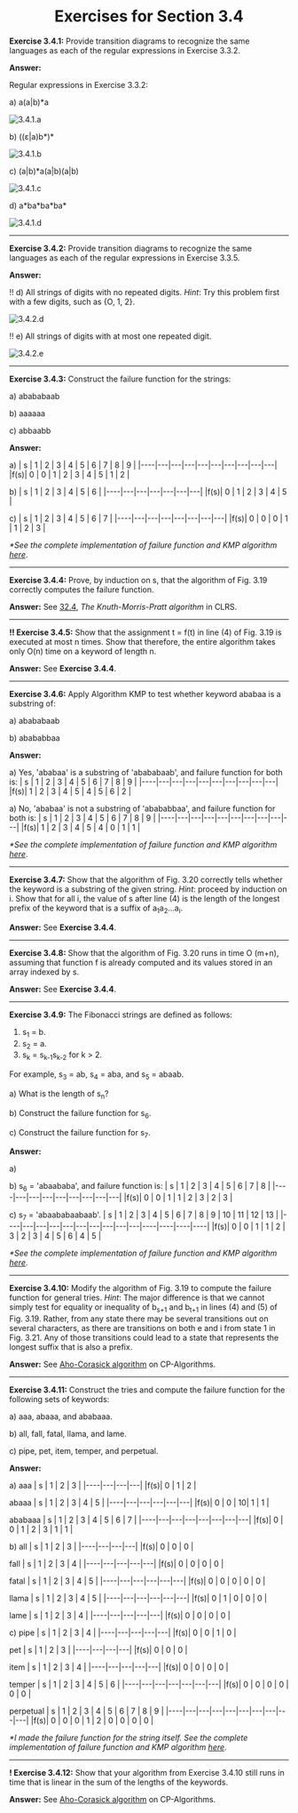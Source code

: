 <h1 align="center">Exercises for Section 3.4</h1>

**Exercise 3.4.1:** Provide transition diagrams to recognize the same languages as each of the regular expressions in Exercise 3.3.2.

**Answer:**

Regular expressions in Exercise 3.3.2:

a) a(a|b)\*a

![3.4.1.a](https://user-images.githubusercontent.com/52632898/148828193-c5697b99-36fc-4eda-94e5-aea35c69f59f.png)

b) ((ε|a)b\*)\*

![3.4.1.b](https://user-images.githubusercontent.com/52632898/148828523-1cce4620-acc1-4107-bba4-fdd54eb0feb6.png)

c) (a|b)\*a(a|b)(a|b)

![3.4.1.c](https://user-images.githubusercontent.com/52632898/148828709-321f97de-0c8a-4b40-901b-13c4691a2f29.png)

d) a\*ba\*ba\*ba\*

![3.4.1.d](https://user-images.githubusercontent.com/52632898/148829075-d2a96776-6e1e-4254-b902-d41ebd3e0f47.png)

<!-- !! e) (aa|bb)\*((ab|ba)(aa|bb)\*(ab|ba)(aa|bb)\*)\* -->

---

**Exercise 3.4.2:** Provide transition diagrams to recognize the same languages as each of the regular expressions in Exercise 3.3.5.

**Answer:**

!! d) All strings of digits with no repeated digits. _Hint_: Try this problem first with a few digits, such as {O, 1, 2}.

![3.4.2.d](https://user-images.githubusercontent.com/52632898/148830488-132bdf0a-9e20-48f8-8811-0b573c51e5a8.png)

!! e) All strings of digits with at most one repeated digit.

![3.4.2.e](https://user-images.githubusercontent.com/52632898/148830651-a08e77e1-3776-4f29-bd53-227b04b7ae88.png)

---

**Exercise 3.4.3:** Construct the failure function for the strings:

a) abababaab

b) aaaaaa

c) abbaabb

**Answer:**

a)
| s  | 1 | 2 | 3 | 4 | 5 | 6 | 7 | 8 | 9 |
|----|---|---|---|---|---|---|---|---|---|
|f(s)| 0 | 0 | 1 | 2 | 3 | 4 | 5 | 1 | 2 |

b)
| s  | 1 | 2 | 3 | 4 | 5 | 6 |
|----|---|---|---|---|---|---|
|f(s)| 0 | 1 | 2 | 3 | 4 | 5 |

c)
| s  | 1 | 2 | 3 | 4 | 5 | 6 | 7 |
|----|---|---|---|---|---|---|---|
|f(s)| 0 | 0 | 0 | 1 | 1 | 2 | 3 |

_*See the complete implementation of failure function and KMP algorithm [here](https://github.com/ahr9n/readings/blob/main/dragon-book/3.4.5.cpp)_.

---

**Exercise 3.4.4:** Prove, by induction on s, that the algorithm of Fig. 3.19 correctly computes the failure function.

**Answer:**
See [32.4](https://sites.math.rutgers.edu/~ajl213/CLRS/Ch32.pdf), _The Knuth-Morris-Pratt algorithm_ in CLRS.

---

**!! Exercise 3.4.5:** Show that the assignment t = f(t) in line (4) of Fig. 3.19 is executed at most n times.
Show that therefore, the entire algorithm takes only O(n) time on a keyword of length n.

**Answer:** 
See **Exercise 3.4.4**.

---

**Exercise 3.4.6:** Apply Algorithm KMP to test whether keyword ababaa is a substring of:

a) abababaab

b) abababbaa

**Answer:**

a) Yes, 'ababaa' is a substring of 'abababaab', and failure function for both is:
| s  | 1 | 2 | 3 | 4 | 5 | 6 | 7 | 8 | 9 |
|----|---|---|---|---|---|---|---|---|---|
|f(s)| 1 | 2 | 3 | 4 | 5 | 4 | 5 | 6 | 2 |

a) No, 'ababaa' is not a substring of 'abababbaa', and failure function for both is:
| s  | 1 | 2 | 3 | 4 | 5 | 6 | 7 | 8 | 9 |
|----|---|---|---|---|---|---|---|---|---|
|f(s)| 1 | 2 | 3 | 4 | 5 | 4 | 0 | 1 | 1 |

_*See the complete implementation of failure function and KMP algorithm [here](https://github.com/ahr9n/readings/blob/main/dragon-book/3.4.5.cpp)_.

---

**Exercise 3.4.7:** Show that the algorithm of Fig. 3.20 correctly tells whether the keyword is a substring of the given string.
_Hint_: proceed by induction on i. Show that for all i, the value of s after line (4) is
the length of the longest prefix of the keyword that is a suffix of a<sub>1</sub>a<sub>2</sub>...a<sub>i</sub>.

**Answer:** See **Exercise 3.4.4**.

---

**Exercise 3.4.8:** Show that the algorithm of Fig. 3.20 runs in time O (m+n), assuming that function f is already computed
and its values stored in an array indexed by s.

**Answer:** See **Exercise 3.4.4**.

---

**Exercise 3.4.9:** The Fibonacci strings are defined as follows:
1. s<sub>1</sub> = b.
2. s<sub>2</sub> = a.
3. s<sub>k</sub> = s<sub>k-1</sub>s<sub>k-2</sub> for k > 2.

For example, s<sub>3</sub> = ab, s<sub>4</sub> = aba, and s<sub>5</sub> = abaab.

a) What is the length of s<sub>n</sub>?

b) Construct the failure function for s<sub>6</sub>.

c) Construct the failure function for s<sub>7</sub>.

**Answer:**

a) 

b) s<sub>6</sub> = 'abaababa', and failure function is:
| s  | 1 | 2 | 3 | 4 | 5 | 6 | 7 | 8 |
|----|---|---|---|---|---|---|---|---|
|f(s)| 0 | 0 | 1 | 1 | 2 | 3 | 2 | 3 |

c) s<sub>7</sub> = 'abaababaabaab'.
| s  | 1 | 2 | 3 | 4 | 5 | 6 | 7 | 8 | 9 | 10 | 11 | 12 | 13 | 
|----|---|---|---|---|---|---|---|---|---|----|----|----|----|
|f(s)| 0 | 0 | 1 | 1 | 2 | 3 | 2 | 3 | 4 | 5  | 6  | 4  | 5  |

_*See the complete implementation of failure function and KMP algorithm [here](https://github.com/ahr9n/readings/blob/main/dragon-book/3.4.5.cpp)_.

---

**Exercise 3.4.10:** Modify the algorithm of Fig. 3.19 to compute the failure function for general tries.
_Hint_: The major difference is that we cannot simply test for equality or inequality of b<sub>s+1</sub>
and b<sub>t+1</sub> in lines (4) and (5) of Fig. 3.19. Rather, from any state there may be several transitions
out on several characters, as there are transitions on both e and i from state 1 in Fig. 3.21.
Any of those transitions could lead to a state that represents the longest suffix that is also a prefix.

**Answer:** See [Aho-Corasick algorithm](https://cp-algorithms.com/string/aho_corasick.html) on CP-Algorithms.

---

**Exercise 3.4.11:** Construct the tries and compute the failure function for the following sets of keywords:

a) aaa, abaaa, and ababaaa.

b) all, fall, fatal, llama, and lame.

c) pipe, pet, item, temper, and perpetual.

**Answer:**

a) aaa
| s  | 1 | 2 | 3 |
|----|---|---|---|
|f(s)| 0 | 1 | 2 |

abaaa
| s  | 1 | 2 | 3 | 4 | 5 |
|----|---|---|---|---|---|
|f(s)| 0 | 0 | 10| 1 | 1 |

ababaaa
| s  | 1 | 2 | 3 | 4 | 5 | 6 | 7 |
|----|---|---|---|---|---|---|---|
|f(s)| 0 | 0 | 1 | 2 | 3 | 1 | 1 |

b) all
| s  | 1 | 2 | 3 |
|----|---|---|---|
|f(s)| 0 | 0 | 0 |

fall 
| s  | 1 | 2 | 3 | 4 |
|----|---|---|---|---|
|f(s)| 0 | 0 | 0 | 0 |

fatal
| s  | 1 | 2 | 3 | 4 | 5 |
|----|---|---|---|---|---|
|f(s)| 0 | 0 | 0 | 0 | 0 |

llama
| s  | 1 | 2 | 3 | 4 | 5 |
|----|---|---|---|---|---|
|f(s)| 0 | 1 | 0 | 0 | 0 |

lame
| s  | 1 | 2 | 3 | 4 |
|----|---|---|---|---|
|f(s)| 0 | 0 | 0 | 0 |

c) pipe
| s  | 1 | 2 | 3 | 4 |
|----|---|---|---|---|
|f(s)| 0 | 0 | 1 | 0 |

pet
| s  | 1 | 2 | 3 |
|----|---|---|---|
|f(s)| 0 | 0 | 0 |

item 
| s  | 1 | 2 | 3 | 4 |
|----|---|---|---|---|
|f(s)| 0 | 0 | 0 | 0 |

temper
| s  | 1 | 2 | 3 | 4 | 5 | 6 |
|----|---|---|---|---|---|---|
|f(s)| 0 | 0 | 0 | 0 | 0 | 0 |

perpetual
| s  | 1 | 2 | 3 | 4 | 5 | 6 | 7 | 8 | 9 |
|----|---|---|---|---|---|---|---|---|---|
|f(s)| 0 | 0 | 0 | 1 | 2 | 0 | 0 | 0 | 0 |

_*I made the failure function for the string itself._
_See the complete implementation of failure function and KMP algorithm [here](https://github.com/ahr9n/readings/blob/main/dragon-book/3.4.5.cpp)_.

---

**! Exercise 3.4.12:** Show that your algorithm from Exercise 3.4.10 still runs in time that is linear in the sum of the lengths of the keywords.

**Answer:** See [Aho-Corasick algorithm](https://cp-algorithms.com/string/aho_corasick.html) on CP-Algorithms.
